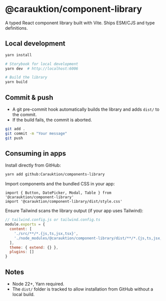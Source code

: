 # @carauktion/component-library

A typed React component library built with Vite. Ships ESM/CJS and type definitions.

## Local development

```bash
yarn install

# Storybook for local development
yarn dev  # http://localhost:6006

# Build the library
yarn build
```

## Commit & push

- A git pre-commit hook automatically builds the library and adds `dist/` to the commit.
- If the build fails, the commit is aborted.

```bash
git add .
git commit -m "Your message"
git push
```

## Consuming in apps

Install directly from GitHub:

```bash
yarn add github:Carauktion/components-library
```

Import components and the bundled CSS in your app:

```tsx
import { Button, DatePicker, Modal, Table } from '@carauktion/component-library'
import '@carauktion/component-library/dist/style.css'
```

Ensure Tailwind scans the library output (if your app uses Tailwind):

```js
// tailwind.config.js or tailwind.config.ts
module.exports = {
  content: [
    './src/**/*.{js,ts,jsx,tsx}',
    './node_modules/@carauktion/component-library/dist/**/*.{js,ts,jsx,tsx}'
  ],
  theme: { extend: {} },
  plugins: []
}
```

## Notes

- Node 22+, Yarn required.
- The `dist/` folder is tracked to allow installation from GitHub without a local build.
